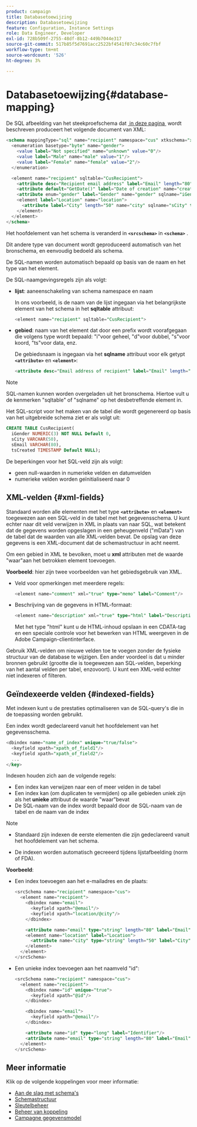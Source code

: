 ```yaml
---
product: campaign
title: Databasetoewijzing
description: Databasetoewijzing
feature: Configuration, Instance Settings
role: Data Engineer, Developer
exl-id: 728b509f-2755-48df-8b12-449b7044e317
source-git-commit: 517b85f5d7691acc2522bf4541f07c34c60c7fbf
workflow-type: tm+mt
source-wordcount: '526'
ht-degree: 3%

---
```


# Databasetoewijzing{#database-mapping}

De SQL afbeelding van het steekproefschema dat [&#x200B; in deze pagina &#x200B;](schema-structure.md) wordt beschreven produceert het volgende document van XML:

```sql
<schema mappingType="sql" name="recipient" namespace="cus" xtkschema="xtk:schema">
  <enumeration basetype="byte" name="gender">    
    <value label="Not specified" name="unknown" value="0"/>    
    <value label="Male" name="male" value="1"/>    
    <value label="Female" name="female" value="2"/> 
  </enumeration>  

  <element name="recipient" sqltable="CusRecipient">    
    <attribute desc="Recipient email address" label="Email" length="80" name="email" sqlname="sEmail" type="string"/>    
    <attribute default="GetDate()" label="Date of creation" name="created" sqlname="tsCreated" type="datetime"/>    
    <attribute enum="gender" label="Gender" name="gender" sqlname="iGender" type="byte"/>    
    <element label="Location" name="location">      
      <attribute label="City" length="50" name="city" sqlname="sCity" type="string" userEnum="city"/>    
    </element>  
  </element>
</schema>
```

Het hoofdelement van het schema is veranderd in **`<srcschema>`** in **`<schema>`** .

Dit andere type van document wordt geproduceerd automatisch van het bronschema, en eenvoudig bedoeld als schema.

De SQL-namen worden automatisch bepaald op basis van de naam en het type van het element.

De SQL-naamgevingsregels zijn als volgt:

* **lijst**: aaneenschakeling van schema namespace en naam

  In ons voorbeeld, is de naam van de lijst ingegaan via het belangrijkste element van het schema in het **sqltable** attribuut:

  ```sql
  <element name="recipient" sqltable="CusRecipient">
  ```

* **gebied**: naam van het element dat door een prefix wordt voorafgegaan die volgens type wordt bepaald: &quot;i&quot;voor geheel, &quot;d&quot;voor dubbel, &quot;s&quot;voor koord, &quot;ts&quot;voor data, enz.

  De gebiedsnaam is ingegaan via het **sqlname** attribuut voor elk getypt **`<attribute>`** en **`<element>`**:

  ```sql
  <attribute desc="Email address of recipient" label="Email" length="80" name="email" sqlname="sEmail" type="string"/> 
  ```

>[!NOTE]
>
>SQL-namen kunnen worden overgeladen uit het bronschema. Hiertoe vult u de kenmerken &quot;sqltable&quot; of &quot;sqlname&quot; op het desbetreffende element in.

Het SQL-script voor het maken van de tabel die wordt gegenereerd op basis van het uitgebreide schema ziet er als volgt uit:

```sql
CREATE TABLE CusRecipient(
  iGender NUMERIC(3) NOT NULL Default 0,   
  sCity VARCHAR(50),   
  sEmail VARCHAR(80),
  tsCreated TIMESTAMP Default NULL);
```

De beperkingen voor het SQL-veld zijn als volgt:

* geen null-waarden in numerieke velden en datumvelden
* numerieke velden worden geïnitialiseerd naar 0

## XML-velden {#xml-fields}

Standaard worden alle elementen met het type **`<attribute>`** en **`<element>`** toegewezen aan een SQL-veld in de tabel met het gegevensschema. U kunt echter naar dit veld verwijzen in XML in plaats van naar SQL, wat betekent dat de gegevens worden opgeslagen in een geheugenveld (&quot;mData&quot;) van de tabel dat de waarden van alle XML-velden bevat. De opslag van deze gegevens is een XML-document dat de schemastructuur in acht neemt.

Om een gebied in XML te bevolken, moet u **xml** attributen met de waarde &quot;waar&quot;aan het betrokken element toevoegen.

**Voorbeeld**: hier zijn twee voorbeelden van het gebiedsgebruik van XML.

* Veld voor opmerkingen met meerdere regels:

  ```sql
  <element name="comment" xml="true" type="memo" label="Comment"/>
  ```

* Beschrijving van de gegevens in HTML-formaat:

  ```sql
  <element name="description" xml="true" type="html" label="Description"/>
  ```

  Met het type &quot;html&quot; kunt u de HTML-inhoud opslaan in een CDATA-tag en een speciale controle voor het bewerken van HTML weergeven in de Adobe Campaign-clientinterface.

Gebruik XML-velden om nieuwe velden toe te voegen zonder de fysieke structuur van de database te wijzigen. Een ander voordeel is dat u minder bronnen gebruikt (grootte die is toegewezen aan SQL-velden, beperking van het aantal velden per tabel, enzovoort). U kunt een XML-veld echter niet indexeren of filteren.

## Geïndexeerde velden {#indexed-fields}

Met indexen kunt u de prestaties optimaliseren van de SQL-query&#39;s die in de toepassing worden gebruikt.

Een index wordt gedeclareerd vanuit het hoofdelement van het gegevensschema.

```sql
<dbindex name="name_of_index" unique="true/false">
  <keyfield xpath="xpath_of_field1"/>
  <keyfield xpath="xpath_of_field2"/>
  ...
</key>
```

Indexen houden zich aan de volgende regels:

* Een index kan verwijzen naar een of meer velden in de tabel
* Een index kan (om duplicaten te vermijden) op alle gebieden uniek zijn als het **unieke** attribuut de waarde &quot;waar&quot;bevat
* De SQL-naam van de index wordt bepaald door de SQL-naam van de tabel en de naam van de index

>[!NOTE]
>
>* Standaard zijn indexen de eerste elementen die zijn gedeclareerd vanuit het hoofdelement van het schema.
>
>* De indexen worden automatisch gecreeerd tijdens lijstafbeelding (norm of FDA).

**Voorbeeld**:

* Een index toevoegen aan het e-mailadres en de plaats:

  ```sql
  <srcSchema name="recipient" namespace="cus">
    <element name="recipient">
      <dbindex name="email">
        <keyfield xpath="@email"/> 
        <keyfield xpath="location/@city"/> 
      </dbindex>
  
      <attribute name="email" type="string" length="80" label="Email" desc="Email address of recipient"/>
      <element name="location" label="Location">
        <attribute name="city" type="string" length="50" label="City" userEnum="city"/>
      </element>
    </element>
  </srcSchema>
  ```

* Een unieke index toevoegen aan het naamveld &quot;id&quot;:

  ```sql
  <srcSchema name="recipient" namespace="cus">
    <element name="recipient">
      <dbindex name="id" unique="true">
        <keyfield xpath="@id"/> 
      </dbindex>
  
      <dbindex name="email">
        <keyfield xpath="@email"/> 
      </dbindex>
  
      <attribute name="id" type="long" label="Identifier"/>
      <attribute name="email" type="string" length="80" label="Email" desc="Email address of recipient"/>
    </element>
  </srcSchema>
  ```

## Meer informatie

Klik op de volgende koppelingen voor meer informatie:

* [Aan de slag met schema&#39;s](about-schema-reference.md)
* [Schemastructuur](schema-structure.md)
* [Sleutelbeheer](database-keys.md)
* [Beheer van koppeling](database-links.md)
* [Campagne gegevensmodel](about-data-model.md)